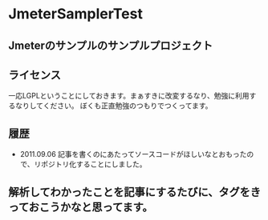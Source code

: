 # JmeterSamplerTest

## Jmeterのサンプルのサンプルプロジェクト

## ライセンス
一応LGPLということにしておきます。まぁすきに改変するなり、勉強に利用するなりしてください。
ぼくも正直勉強のつもりでつくってます。

## 履歴
* 2011.09.06 記事を書くのにあたってソースコードがほしいなとおもったので、リポジトリ化することにしました。

## 解析してわかったことを記事にするたびに、タグをきっておこうかなと思ってます。
